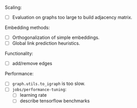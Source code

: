 Scaling:
- [ ] Evaluation on graphs too large to build adjacency matrix.

Embedding methods:
- [ ] Orthogonalization of simple embeddings. 
- [ ] Global link prediction heuristics. 

Functionality:
- [ ] add/remove edges

Performance:
- [ ] `graph.utils.to_igraph` is too slow.  
- [ ] `jobs/performance-tuning`:
    - [ ] learning rate
    - [ ] describe tensorflow benchmarks
